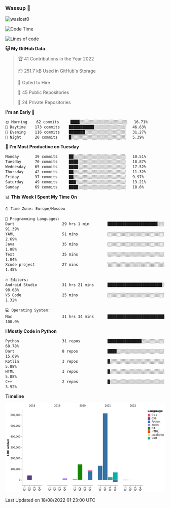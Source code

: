 ### Wassup 👋

<p align="left"> <img src="https://komarev.com/ghpvc/?username=waslost0" alt="waslost0" /></p>

<!--START_SECTION:waka-->
![Code Time](http://img.shields.io/badge/Code%20Time-1%2C391%20hrs%2046%20mins-blue)

![Lines of code](https://img.shields.io/badge/From%20Hello%20World%20I%27ve%20Written-1%20Million%20lines%20of%20code-blue)

**🐱 My GitHub Data** 

> 🏆 41 Contributions in the Year 2022
 > 
> 📦 251.7 kB Used in GitHub's Storage 
 > 
> 💼 Opted to Hire
 > 
> 📜 45 Public Repositories 
 > 
> 🔑 24 Private Repositories  
 > 
**I'm an Early 🐤** 

```text
🌞 Morning    62 commits     ████░░░░░░░░░░░░░░░░░░░░░   16.71% 
🌆 Daytime    173 commits    ███████████░░░░░░░░░░░░░░   46.63% 
🌃 Evening    116 commits    ███████░░░░░░░░░░░░░░░░░░   31.27% 
🌙 Night      20 commits     █░░░░░░░░░░░░░░░░░░░░░░░░   5.39%

```
📅 **I'm Most Productive on Tuesday** 

```text
Monday       39 commits     ██░░░░░░░░░░░░░░░░░░░░░░░   10.51% 
Tuesday      70 commits     ████░░░░░░░░░░░░░░░░░░░░░   18.87% 
Wednesday    65 commits     ████░░░░░░░░░░░░░░░░░░░░░   17.52% 
Thursday     42 commits     ██░░░░░░░░░░░░░░░░░░░░░░░   11.32% 
Friday       37 commits     ██░░░░░░░░░░░░░░░░░░░░░░░   9.97% 
Saturday     49 commits     ███░░░░░░░░░░░░░░░░░░░░░░   13.21% 
Sunday       69 commits     ████░░░░░░░░░░░░░░░░░░░░░   18.6%

```


📊 **This Week I Spent My Time On** 

```text
⌚︎ Time Zone: Europe/Moscow

💬 Programming Languages: 
Dart                     29 hrs 1 min        ██████████████████████░░░   91.39% 
YAML                     51 mins             ░░░░░░░░░░░░░░░░░░░░░░░░░   2.69% 
Java                     35 mins             ░░░░░░░░░░░░░░░░░░░░░░░░░   1.88% 
Text                     35 mins             ░░░░░░░░░░░░░░░░░░░░░░░░░   1.84% 
Xcode project            27 mins             ░░░░░░░░░░░░░░░░░░░░░░░░░   1.45%

🔥 Editors: 
Android Studio           31 hrs 21 mins      ████████████████████████░   98.68% 
VS Code                  25 mins             ░░░░░░░░░░░░░░░░░░░░░░░░░   1.32%

💻 Operating System: 
Mac                      31 hrs 34 mins      █████████████████████████   100.0%

```

**I Mostly Code in Python** 

```text
Python                   31 repos            ███████████████░░░░░░░░░░   60.78% 
Dart                     8 repos             ████░░░░░░░░░░░░░░░░░░░░░   15.69% 
Kotlin                   3 repos             █░░░░░░░░░░░░░░░░░░░░░░░░   5.88% 
HTML                     3 repos             █░░░░░░░░░░░░░░░░░░░░░░░░   5.88% 
C++                      2 repos             █░░░░░░░░░░░░░░░░░░░░░░░░   3.92%

```


**Timeline**

![Chart not found](https://raw.githubusercontent.com/waslost0/waslost0/master/charts/bar_graph.png) 


 Last Updated on 18/08/2022 01:23:00 UTC
<!--END_SECTION:waka-->

